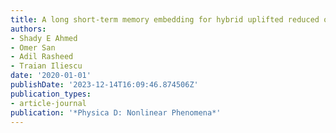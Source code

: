```yaml
---
title: A long short-term memory embedding for hybrid uplifted reduced order models
authors:
- Shady E Ahmed
- Omer San
- Adil Rasheed
- Traian Iliescu
date: '2020-01-01'
publishDate: '2023-12-14T16:09:46.874506Z'
publication_types:
- article-journal
publication: '*Physica D: Nonlinear Phenomena*'
---
```

